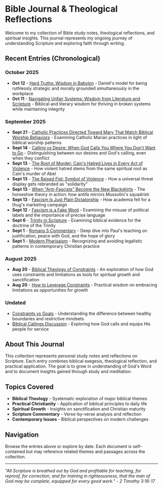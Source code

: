 # Bible Journal & Theological Reflections

Welcome to my collection of Bible study notes, theological reflections, and spiritual insights. This journal represents my ongoing journey of understanding Scripture and exploring faith through writing.

## Recent Entries (Chronological)

### October 2025
- **Oct 12** - [Hard Truths: Wisdom in Babylon](2025-10-12-hard-employment-truths.md) - Daniel's model for being ruthlessly strategic and morally grounded simultaneously in the workplace
- **Oct 11** - [Navigating Unfair Systems: Wisdom from Literature and Scripture](2025-10-11-wisdom_unfair_systems.md) - Biblical and literary wisdom for thriving in broken systems while maintaining integrity

### September 2025
- **Sept 21** - [Catholic Practices Directed Toward Mary That Match Biblical Worship Behaviors](2025-09-21-mary-worship.md) - Examining Catholic Marian practices in light of biblical worship patterns
- **Sept 14** - [Calling vs Desire: When God Calls You Where You Don't Want to Go](2025-09-14-calling_vs_desire_blog.md) - Distinguishing between our desires and God's calling, even when they conflict
- **Sept 13** - [The Root of Murder: Cain's Hatred Lives in Every Act of Violence](2025-09-13-cains-hatred-root-of-violence.md) - How violent hatred stems from the same spiritual root as Cain's murder of Abel
- **Sept 13** - [The Raised Fist: Symbol of Violence](2025-09-13-the-fist-symbol-of-violence.md) - How a universal threat display gets rebranded as "solidarity"
- **Sept 13** - [When "Anti-Fascists" Become the New Blackshirts](2025-09-13-antifascists-as-new-blackshirts.md) - The horseshoe theory in action: how antifa mirrors Mussolini's squadristi
- **Sept 13** - [Fascism Is Just Plain Dictatorship](2025-09-13-fascism-is-just-plain-ditatorship.md) - How academia fell for a thug's marketing campaign
- **Sept 12** - [Fascism is a Fake Word](2025-09-12-Fascism-is-a-fake-word.md) - Examining the misuse of political labels and the importance of precise language
- **Sept 6** - [Trinity in Scripture](2025-09-06-trinity_scriptures_blog.md) - Examining biblical evidence for the doctrine of the Trinity
- **Sept 1** - [Romans 5 Commentary](2025-09-01-romans5_commentary.md) - Deep dive into Paul's teaching on justification, peace with God, and the hope of glory
- **Sept 1** - [Modern Pharisaism](2025-09-01-modern_pharisaism_blog.md) - Recognizing and avoiding legalistic patterns in contemporary Christian practice

### August 2025
- **Aug 20** - [Biblical Theology of Constraints](2025-08-20-WED-biblical-theology-of-constraints.md) - An exploration of how God uses constraints and limitations as tools for spiritual growth and sanctification
- **Aug 20** - [How to Leverage Constraints](2025-08-20-WED-how-to-leverage-constraints.md) - Practical wisdom on embracing limitations as opportunities for growth

### Undated
- [Constraints vs Goals](constraints-vs-goals.md) - Understanding the difference between healthy boundaries and restrictive mindsets
- [Biblical Callings Discussion](biblical-callings-discussion.md) - Exploring how God calls and equips His people for service

## About This Journal

This collection represents personal study notes and reflections on Scripture. Each entry combines biblical exegesis, theological reflection, and practical application. The goal is to grow in understanding of God's Word and to document insights gained through study and meditation.

## Topics Covered

- **Biblical Theology** - Systematic exploration of major biblical themes
- **Practical Christianity** - Application of biblical principles to daily life
- **Spiritual Growth** - Insights on sanctification and Christian maturity
- **Scripture Commentary** - Verse-by-verse analysis and reflection
- **Contemporary Issues** - Biblical perspectives on modern challenges

## Navigation

Browse the entries above or explore by date. Each document is self-contained but may reference related themes and passages across the collection.

---

*"All Scripture is breathed out by God and profitable for teaching, for reproof, for correction, and for training in righteousness, that the man of God may be complete, equipped for every good work." - 2 Timothy 3:16-17*